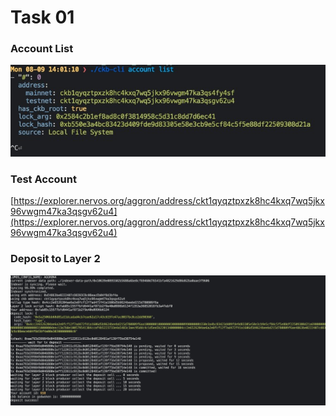 # Task 01

### Account List

<img src='account.jpeg'/>

### Test Account

[https://explorer.nervos.org/aggron/address/ckt1qyqztpxzk8hc4kxq7wq5jkx96vwgm47ka3qsgv62u4](https://explorer.nervos.org/aggron/address/ckt1qyqztpxzk8hc4kxq7wq5jkx96vwgm47ka3qsgv62u4)

### Deposit to Layer 2

<img src='layer2.jpeg'/>

